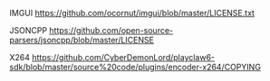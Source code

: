 IMGUI https://github.com/ocornut/imgui/blob/master/LICENSE.txt

JSONCPP https://github.com/open-source-parsers/jsoncpp/blob/master/LICENSE

X264 https://github.com/CyberDemonLord/playclaw6-sdk/blob/master/source%20code/plugins/encoder-x264/COPYING
